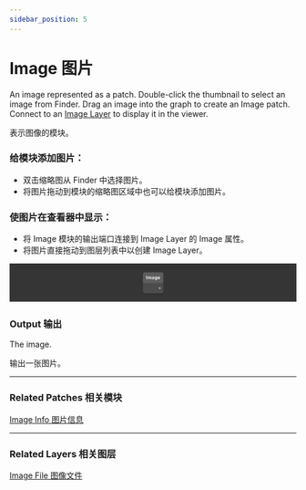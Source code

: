 ```yaml
---
sidebar_position: 5
---
```


# Image 图片

An image represented as a patch. Double-click the thumbnail to select an image from Finder. Drag an image into the graph to create an Image patch. Connect to an [Image Layer](./../Layer/Image%20Layer.md) to display it in the viewer.

表示图像的模块。

### 给模块添加图片：

- 双击缩略图从 Finder 中选择图片。
- 将图片拖动到模块的缩略图区域中也可以给模块添加图片。

### 使图片在查看器中显示：

- 将 Image 模块的输出端口连接到 Image Layer 的 Image 属性。
- 将图片直接拖动到图层列表中以创建 Image Layer。

![Image](./../../../static/img/docs/Utility/image.png)

### Output 输出

The image.

输出一张图片。

------

### Related Patches 相关模块

[Image Info 图片信息](./Image%20Info.md)

------

### Related Layers 相关图层

[Image File 图像文件](./../Layer/Image%20File.md)
